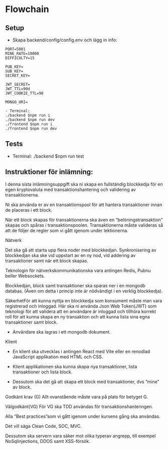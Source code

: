 # Flowchain

## Setup

- Skapa backend/config/config.env och lägg in info:

```
PORT=5001
MINE_RATE=10000
DIFFICULTY=15

PUB_KEY=
SUB_KEY=
SECRET_KEY=

JWT_SECRET=
JWT_TTL=90d
JWT_COOKIE_TTL=90

MONGO_URI=
```
```
- Terminal:
./backend $npm run i
./backend $npm run dev
./frontend $npm run i
./frontend $npm run dev
```

## Tests

- Terminal:
  ./backend $npm run test

## Instruktioner för inlämning:

I denna sista inlämningsuppgift ska ni skapa en fullständig blockkedja för en egen kryptovaluta med transaktionshantering och validering av transaktionerna.

Ni ska använda er av en transaktionspool för att hantera transaktioner innan de placeras i ett block.

När ett block skapas för transaktionerna ska även en ”belöningstransaktion” skapas och spåras i transaktionspoolen.
Transaktionerna måste valideras så att de följer de regler som vi gått igenom under lektionerna.

Nätverk

Det ska gå att starta upp flera noder med blockkedjan. Synkronisering av blockkedjan ska ske vid uppstart av en ny nod, vid addering av transaktioner samt när ett block skapas.

Teknologin för nätverkskommunikationska vara antingen Redis, Pubnu beller Websockets.

Blockkedjan, block samt transaktioner ska sparas ner i en mongodb databas.
(Även om detta i princip inte är nödvändigt i en verklig blockkedja).

SäkerhetFör att kunna nyttja en blockkedja som konsument måste man vara registrerad och inloggad. Här ska ni använda Json Web Token(JWT) som teknologi för att validera att en användare är inloggad och tillhöra korrekt roll för att kunna skapa en ny transaktion och att kunna lista sina egna transaktioner samt block.

- Användare ska lagras i ett mongodb dokument.

Klient

- En klient ska utvecklas i antingen React med Vite eller en renodlad JavaScript applikation med HTML och CSS.

- Klient applikationen ska kunna skapa nya transaktioner, lista transaktioner och lista block.

- Dessutom ska det gå att skapa ett block med transaktioner, dvs ”mine” av block.

Godkänt krav (G)
Allt ovanstående måste vara på plats för betyget G.

Välgodkänt(VG)
För VG ska TDD användas för transaktionshanteringen.

Alla ”Best practices”som vi gått igenom under kursens gång ska användas.

Det vill säga Clean Code, SOC, MVC.

Dessutom ska servern vara säker mot olika typerav angrepp, till exempel NoSqlinjections, DDOS samt XSS-försök.
